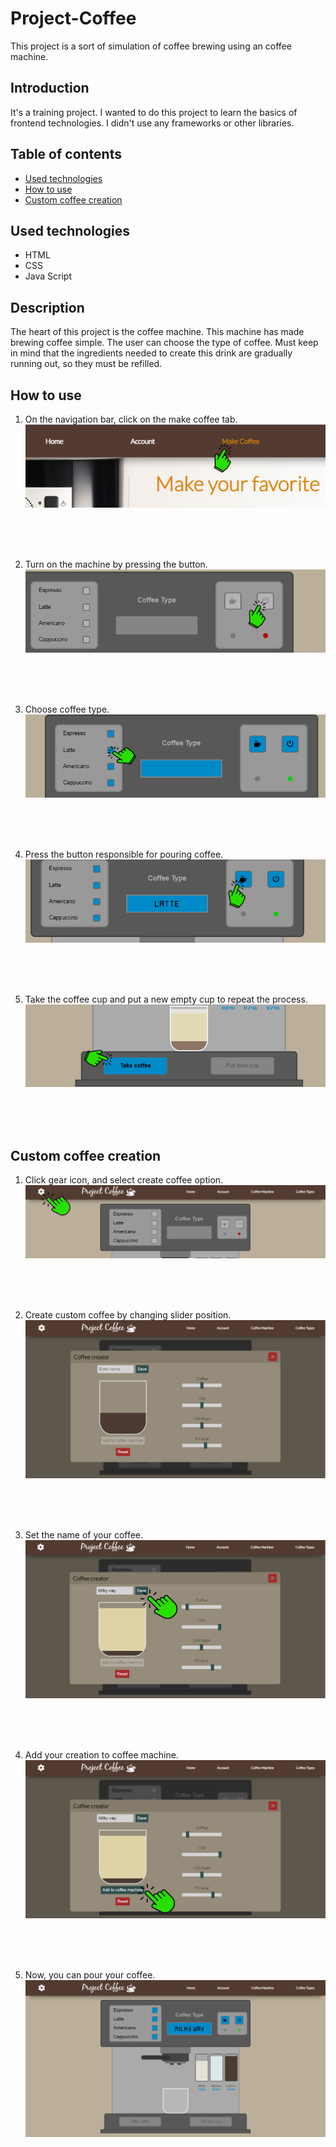 # Project-Coffee
This project is a sort of simulation of coffee brewing using an coffee machine.

## Introduction
It's a training project. I wanted to do this project to learn the basics of frontend technologies. I didn't use any frameworks or other libraries.

## Table of contents
* [Used technologies](https://github.com/Bartolem/Project-Coffee#used-technologies)
* [How to use](https://github.com/Bartolem/Project-Coffee#usage)
* [Custom coffee creation](https://github.com/Bartolem/Project-Coffee#custom-coffee-creation)

## Used technologies
* HTML
* CSS
* Java Script

## Description
The heart of this project is the coffee machine. This machine has made brewing coffee simple. The user can choose the type of coffee. Must keep in mind that the ingredients needed to create this drink are gradually running out, so they must be refilled.

## How to use
1. On the navigation bar, click on the make coffee tab.
![](src/images/usage1.png)
<br>
<br>
<br>

2. Turn on the machine by pressing the button.
![](src/images/usage2.png)
<br>
<br>
<br>

3. Choose coffee type.
<br>![](src/images/usage3.png)
<br>
<br>
<br>

4. Press the button responsible for pouring coffee.
![](src/images/usage4.png)
<br>
<br>
<br>

5. Take the coffee cup and put a new empty cup to repeat the process.
![](src/images/usage5.png)
<br>
<br>
<br>

## Custom coffee creation
1. Click gear icon, and select create coffee option.
![](src/images/create1.png)
<br>
<br>
<br>

2. Create custom coffee by changing slider position.
![](src/images/create2.png)
<br>
<br>
<br>

3. Set the name of your coffee.
![](src/images/create3.png)
<br>
<br>
<br>

4. Add your creation to coffee machine.
![](src/images/create4.png)
<br>
<br>
<br>

5. Now, you can pour your coffee.
![](src/images/create5.png)
